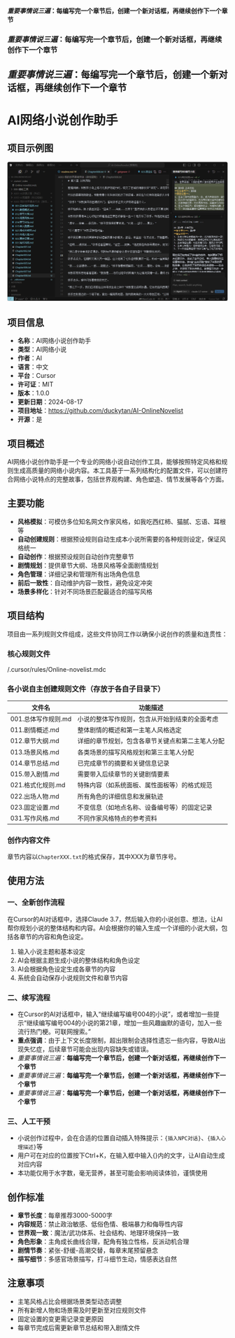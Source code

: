 #### *重要事情说三遍*：**每编写完一个章节后，创建一个新对话框，再继续创作下一个章节**
### *重要事情说三遍*：**每编写完一个章节后，创建一个新对话框，再继续创作下一个章节**
## *重要事情说三遍*：**每编写完一个章节后，创建一个新对话框，再继续创作下一个章节**

# AI网络小说创作助手

## 项目示例图
![示例图](/example.png)

## 项目信息
- **名称**：AI网络小说创作助手
- **类型**：AI网络小说
- **作者**：AI
- **语言**：中文
- **平台**：Cursor
- **许可证**：MIT
- **版本**：1.0.0
- **更新日期**：2024-08-17
- **项目地址**：https://github.com/duckytan/AI-OnlineNovelist
- **开源**：是


## 项目概述

AI网络小说创作助手是一个专业的网络小说自动创作工具，能够按照特定风格和规则生成高质量的网络小说内容。本工具基于一系列结构化的配置文件，可以创建符合网络小说特点的完整故事，包括世界观构建、角色塑造、情节发展等各个方面。

## 主要功能

- **风格模拟**：可模仿多位知名网文作家风格，如我吃西红柿、猫腻、忘语、耳根等
- **自动创建规则**：根据预设规则自动生成本小说所需要的各种规则设定，保证风格统一
- **自动创作**：根据预设规则自动创作完整章节
- **剧情规划**：提供章节大纲、场景风格等全面剧情规划
- **角色管理**：详细记录和管理所有出场角色信息
- **前后一致性**：自动维护内容一致性，避免设定冲突
- **场景多样化**：针对不同场景匹配最适合的描写风格

## 项目结构

项目由一系列规则文件组成，这些文件协同工作以确保小说创作的质量和连贯性：

### 核心规则文件
/.cursor/rules/Online-novelist.mdc

### 各小说自主创建规则文件（存放于各自子目录下）

| 文件名 | 功能描述 |
|--------|----------|
| 001.总体写作规则.md | 小说的整体写作规则，包含从开始到结束的全面考虑 |
| 011.剧情概述.md | 整体剧情的概述和第一主笔人风格选定 |
| 012.章节大纲.md | 详细的章节规划，包含各章节关键点和第二主笔人分配 |
| 013.场景风格.md | 各类场景的描写风格规划和第三主笔人分配 |
| 014.章节总结.md | 已完成章节的摘要和关键信息记录 |
| 015.带入剧情.md | 需要带入后续章节的关键剧情要素 |
| 021.格式化规则.md | 特殊内容（如系统面板、属性面板等）的格式规范 |
| 022.出场人物.md | 所有角色的详细信息和发展轨迹 |
| 023.固定设置.md | 不变信息（如地点名称、设备编号等）的固定记录 |
| 031.写作风格.md | 不同作家风格特点的参考资料 |

### 创作内容文件

章节内容以`ChapterXXX.txt`的格式保存，其中XXX为章节序号。

## 使用方法

### 一、全新创作流程

在Cursor的AI对话框中，选择Claude 3.7，然后输入你的小说创意、想法，让AI帮你规划小说的整体结构和内容。AI会根据你的输入生成一个详细的小说大纲，包括各章节的内容和角色设定。
1. 输入小说主题和基本设定
2. AI会根据主题生成小说的整体结构和角色设定
3. AI会根据角色设定生成各章节的内容
4. 系统会自动保存小说规则文件和章节内容

### 二、续写流程

 -  在Cursor的AI对话框中，输入“继续编写编号004的小说”，或者增加一些提示“继续编写编号004的小说的第21章，增加一些风趣幽默的语句，加入一些流行热门梗。可联网搜索。”
 -  **重点强调**：由于上下文长度限制，超出限制会选择性遗忘一些内容，导致AI出现失忆症，后续章节可能会出现内容缺失或错误。
 -  *重要事情说三遍*：**每编写完一个章节后，创建一个新对话框，再继续创作下一个章节**
 -  *重要事情说三遍*：**每编写完一个章节后，创建一个新对话框，再继续创作下一个章节**
 -  *重要事情说三遍*：**每编写完一个章节后，创建一个新对话框，再继续创作下一个章节**

### 三、人工干预

- 小说创作过程中，会在合适的位置自动插入特殊提示：`{插入NPC对话}`、`{插入心理描述}`等
- 用户可在对应的位置按下Ctrl+K，在输入框中输入{}内的文字，让AI自动生成对应内容
- 本功能仅用于水字数，毫无营养，甚至可能会影响阅读体验，谨慎使用

## 创作标准

- **章节长度**：每章推荐3000-5000字
- **内容规范**：禁止政治敏感、低俗色情、极端暴力和侮辱性内容
- **世界观一致**：魔法/武功体系、社会结构、地理环境保持一致
- **角色形象**：主角成长曲线合理，配角有独立性格，反派动机合理
- **剧情节奏**：紧张-舒缓-高潮交替，每章末尾预留悬念
- **描写细节**：多感官场景描写，打斗细节生动，情感表达自然

## 注意事项

- 主笔风格占比会根据场景类型动态调整
- 所有新增人物和场景需及时更新至对应规则文件
- 固定设置的变更需记录变更原因
- 每章节完成后需更新章节总结和带入剧情文件